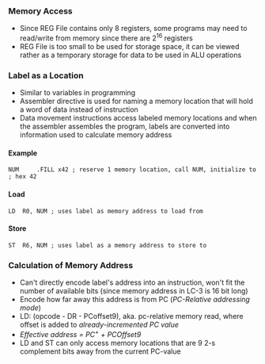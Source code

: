 ### Memory Access
- Since REG File contains only 8 registers, some programs may need to read/write from memory since there are $2^{16}$ registers
- REG File is too small to be used for storage space, it can be viewed rather as a temporary storage for data to be used in ALU operations


### Label as a Location
- Similar to variables in programming
- Assembler directive is used for naming a memory location that will hold a word of data instead of instruction
- Data movement instructions access labeled memory locations and when the assembler assembles the program, labels are converted into information used to calculate memory address
#### Example
```
NUM     .FILL x42 ; reserve 1 memory location, call NUM, initialize to                     ; hex 42
```
#### Load
```
LD  R0, NUM ; uses label as memory address to load from
```
#### Store
```
ST  R6, NUM ; uses label as a memory address to store to
```


### Calculation of Memory Address
- Can't directly encode label's address into an instruction, won't fit the number of available bits (since memory address in LC-3 is 16 bit long)
- Encode how far away this address is from PC (*PC-Relative addressing mode*)
- LD: (opcode - DR - PCoffset9), aka. pc-relative memory read, where offset is added to *already-incremented PC value*
- *Effective address = $PC^+$ + PCOffset9*
- LD and ST can only access memory locations that are 9 2-s complement bits away from the current PC-value